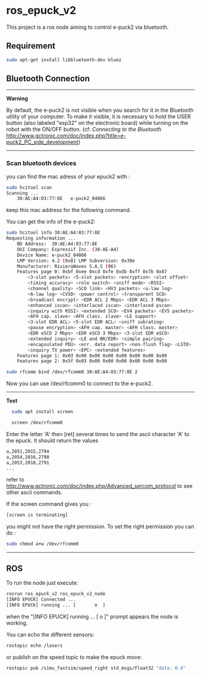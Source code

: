 # ros_epuck_v2
This project is a ros node aiming to control e-puck2 via bluetooth.

## Requirement
```bash
sudo apt-get install libbluetooth-dev bluez
```
## Bluetooth Connection
---
**Warning**

By default, the e-puck2 is not visible when you search for it in the Bluetooth utility of your computer.
To make it visible, it is necessary to hold the USER button (also labeled "esp32" on the electronic board) while turning on the robot with the ON/OFF button. (cf: *Connecting to the Bluetooth* http://www.gctronic.com/doc/index.php?title=e-puck2_PC_side_development)

---

### Scan bluetooth devices
you can find the mac adress of your epuck2 with :
```bash
sudo hcitool scan
Scanning ...
	30:AE:A4:03:77:8E	e-puck2_04066
```
keep this mac address for the following command.

You can get the info of the e-puck2:
```bash
sudo hcitool info 30:AE:A4:03:77:8E
Requesting information ...
	BD Address:  30:AE:A4:03:77:8E
	OUI Company: Espressif Inc. (30-AE-A4)
	Device Name: e-puck2_04066
	LMP Version: 4.2 (0x8) LMP Subversion: 0x30e
	Manufacturer: RivieraWaves S.A.S (96)
	Features page 0: 0xbf 0xee 0xcd 0xfe 0xdb 0xff 0x7b 0x87
		<3-slot packets> <5-slot packets> <encryption> <slot offset> 
		<timing accuracy> <role switch> <sniff mode> <RSSI> 
		<channel quality> <SCO link> <HV3 packets> <u-law log> 
		<A-law log> <CVSD> <power control> <transparent SCO> 
		<broadcast encrypt> <EDR ACL 2 Mbps> <EDR ACL 3 Mbps> 
		<enhanced iscan> <interlaced iscan> <interlaced pscan> 
		<inquiry with RSSI> <extended SCO> <EV4 packets> <EV5 packets> 
		<AFH cap. slave> <AFH class. slave> <LE support> 
		<3-slot EDR ACL> <5-slot EDR ACL> <sniff subrating> 
		<pause encryption> <AFH cap. master> <AFH class. master> 
		<EDR eSCO 2 Mbps> <EDR eSCO 3 Mbps> <3-slot EDR eSCO> 
		<extended inquiry> <LE and BR/EDR> <simple pairing> 
		<encapsulated PDU> <err. data report> <non-flush flag> <LSTO> 
		<inquiry TX power> <EPC> <extended features> 
	Features page 1: 0x03 0x00 0x00 0x00 0x00 0x00 0x00 0x00
	Features page 2: 0x5f 0x03 0x00 0x00 0x00 0x00 0x00 0x00

```

```bash 
sudo rfcomm bind /dev/rfcomm0 30:AE:A4:03:77:8E 2
```
Now you can use /dev/rfcomm0 to connect to the e-puck2. 

---
**Test**
```bash
  sudo apt install screen
```
```bash
  screen /dev/rfcomm0
```
Enter the letter 'A' then [ret] several times to send the ascii character 'A' to the epuck. It should return the values 
```bash
a,2051,2015,2794
a,2054,2016,2790
a,2053,2018,2791
...
```

refer to http://www.gctronic.com/doc/index.php/Advanced_sercom_protocol to see other ascii commands.

If the screen command gives you :
```bash
[screen is terminating]
```
you might not have the right permission. To set the right permission you can do :
```bash
sudo chmod a+w /dev/rfcomm0 
```

---

## ROS
To run the node just execute:
```bash
rosrun ros_epuck_v2 ros_epuck_v2_node 
[INFO EPUCK] Connected ...
[INFO EPUCK] running ... [       o  ]
```
when the "[INFO EPUCK] running ... [       o  ]" prompt appears the node is working.

You can echo the different sensors:
```bash
rostopic echo /lasers
```

or publish on the speed topic to make the epuck move:
```bash
rostopic pub /simu_fastsim/speed_right std_msgs/Float32 "data: 0.4" 
```


